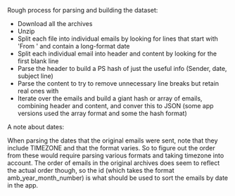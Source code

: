 ﻿Rough process for parsing and building the dataset:

* Download all the archives
* Unzip
* Split each file into individual emails by looking for lines that start with 'From ' and contain a long-format date
* Split each individual email into header and content by looking for the first blank line
* Parse the header to build a PS hash of just the useful info (Sender, date, subject line)
* Parse the content to try to remove unnecessary line breaks but retain real ones with <br>
* Iterate over the emails and build a giant hash or array of emails, combining header and content, and conver this to JSON (some app versions used the array format and some the hash format)

A note about dates:

When parsing the dates that the original emails were sent, note that they include TIMEZONE and that the format varies. So to figure out the order from these would require parsing various formats and taking timezone into account.
The order of emails in the original archives does seem to reflect the actual order though, so the id (which takes the format amb_year_month_number) is what should be used to sort the emails by date in the app.
